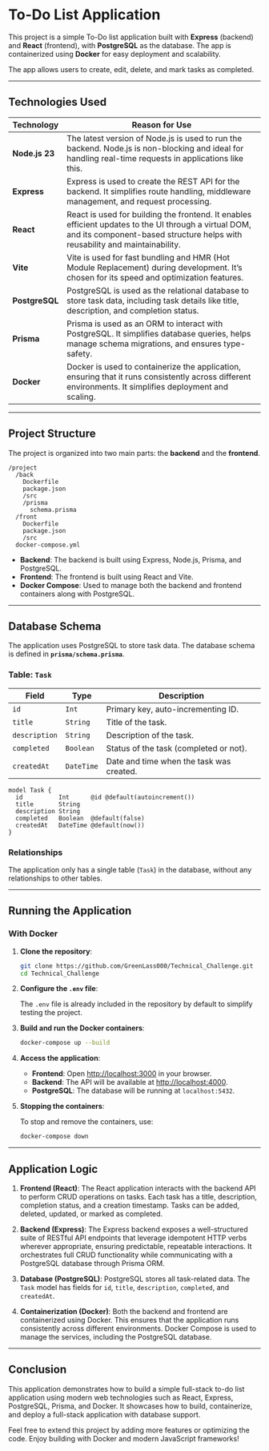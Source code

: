 
# To-Do List Application

This project is a simple To-Do list application built with **Express** (backend) and **React** (frontend), with **PostgreSQL** as the database. The app is containerized using **Docker** for easy deployment and scalability.

The app allows users to create, edit, delete, and mark tasks as completed.

---

## Technologies Used

| Technology | Reason for Use |
|------------|----------------|
| **Node.js 23** | The latest version of Node.js is used to run the backend. Node.js is non-blocking and ideal for handling real-time requests in applications like this. |
| **Express** | Express is used to create the REST API for the backend. It simplifies route handling, middleware management, and request processing. |
| **React** | React is used for building the frontend. It enables efficient updates to the UI through a virtual DOM, and its component-based structure helps with reusability and maintainability. |
| **Vite** | Vite is used for fast bundling and HMR (Hot Module Replacement) during development. It’s chosen for its speed and optimization features. |
| **PostgreSQL** | PostgreSQL is used as the relational database to store task data, including task details like title, description, and completion status. |
| **Prisma** | Prisma is used as an ORM to interact with PostgreSQL. It simplifies database queries, helps manage schema migrations, and ensures type-safety. |
| **Docker** | Docker is used to containerize the application, ensuring that it runs consistently across different environments. It simplifies deployment and scaling. |

---

## Project Structure

The project is organized into two main parts: the **backend** and the **frontend**.

```
/project
  /back
    Dockerfile
    package.json
    /src
    /prisma
      schema.prisma
  /front
    Dockerfile
    package.json
    /src
  docker-compose.yml
```

- **Backend**: The backend is built using Express, Node.js, Prisma, and PostgreSQL.
- **Frontend**: The frontend is built using React and Vite.
- **Docker Compose**: Used to manage both the backend and frontend containers along with PostgreSQL.

---

## Database Schema

The application uses PostgreSQL to store task data. The database schema is defined in **`prisma/schema.prisma`**.

### Table: `Task`

| Field       | Type     | Description                        |
|-------------|----------|------------------------------------|
| `id`        | `Int`    | Primary key, auto-incrementing ID. |
| `title`     | `String` | Title of the task.                |
| `description`| `String` | Description of the task.          |
| `completed` | `Boolean`| Status of the task (completed or not). |
| `createdAt` | `DateTime`| Date and time when the task was created. |

```prisma
model Task {
  id          Int      @id @default(autoincrement())
  title       String
  description String
  completed   Boolean  @default(false)
  createdAt   DateTime @default(now())
}
```

### Relationships
The application only has a single table (`Task`) in the database, without any relationships to other tables.

---

## Running the Application

### With Docker

1. **Clone the repository**:

   ```bash
   git clone https://github.com/GreenLass000/Technical_Challenge.git
   cd Technical_Challenge
   ```

2. **Configure the `.env` file**:

   The `.env` file is already included in the repository by default to simplify testing the project.

3. **Build and run the Docker containers**:

   ```bash
   docker-compose up --build
   ```

4. **Access the application**:

   - **Frontend**: Open [http://localhost:3000](http://localhost:3000) in your browser.
   - **Backend**: The API will be available at [http://localhost:4000](http://localhost:4000).
   - **PostgreSQL**: The database will be running at `localhost:5432`.

5. **Stopping the containers**:

   To stop and remove the containers, use:

   ```bash
   docker-compose down
   ```

---

## Application Logic

1. **Frontend (React)**: The React application interacts with the backend API to perform CRUD operations on tasks. Each task has a title, description, completion status, and a creation timestamp. Tasks can be added, deleted, updated, or marked as completed.

2. **Backend (Express)**: The Express backend exposes a well-structured suite of RESTful API endpoints that leverage idempotent HTTP verbs wherever appropriate, ensuring predictable, repeatable interactions. It orchestrates full CRUD functionality while communicating with a PostgreSQL database through Prisma ORM.

3. **Database (PostgreSQL)**: PostgreSQL stores all task-related data. The `Task` model has fields for `id`, `title`, `description`, `completed`, and `createdAt`.

4. **Containerization (Docker)**: Both the backend and frontend are containerized using Docker. This ensures that the application runs consistently across different environments. Docker Compose is used to manage the services, including the PostgreSQL database.

---

## Conclusion

This application demonstrates how to build a simple full-stack to-do list application using modern web technologies such as React, Express, PostgreSQL, Prisma, and Docker. It showcases how to build, containerize, and deploy a full-stack application with database support.

Feel free to extend this project by adding more features or optimizing the code. Enjoy building with Docker and modern JavaScript frameworks!
